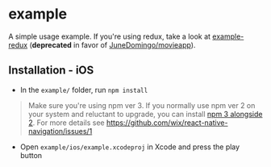 # example

A simple usage example. If you're using redux, take a look at [example-redux](../old-example-redux) (**deprecated** in favor of [JuneDomingo/movieapp](https://github.com/JuneDomingo/movieapp)).

## Installation - iOS

* In the `example/` folder, run `npm install`

> Make sure you're using npm ver 3. If you normally use npm ver 2 on your system and reluctant to upgrade, you can install [npm 3 alongside 2](https://www.npmjs.com/package/npm3). For more details see https://github.com/wix/react-native-navigation/issues/1

* Open `example/ios/example.xcodeproj` in Xcode and press the play button
